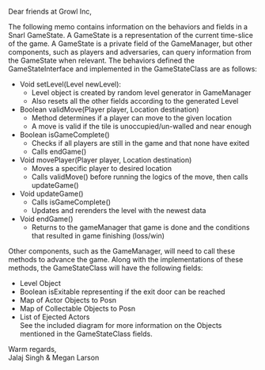 Dear friends at Growl Inc,<br>

The following memo contains information on the behaviors and fields in a Snarl GameState. A GameState is a representation of the current time-slice of the game. A GameState is a private field of the GameManager, but other components, such as players and adversaries, can query information from the GameState when relevant. The behaviors defined the GameStateInterface and implemented in the GameStateClass are as follows:<br>
* Void setLevel(Level newLevel):
  * Level object is created by random level generator in GameManager
  * Also resets all the other fields according to the generated Level
* Boolean validMove(Player player, Location destination)
  * Method determines if a player can move to the given location
  * A move is valid if the tile is unoccupied/un-walled and near enough
* Boolean isGameComplete()
  * Checks if all players are still in the game and that none have exited
  * Calls endGame()
* Void movePlayer(Player player, Location destination)
  * Moves a specific player to desired location
  * Calls validMove() before running the logics of the move, then calls updateGame()
* Void updateGame()
  * Calls isGameComplete()
  * Updates and rerenders the level with the newest data
* Void endGame()
  * Returns to the gameManager that game is done and the conditions that resulted in game finishing (loss/win)<br>

Other components, such as the GameManager, will need to call these methods to advance the game. Along with the implementations of these methods, the GameStateClass will have the following fields: <br>
* Level Object
* Boolean isExitable representing if the exit door can be reached
* Map of Actor Objects to Posn
* Map of Collectable Objects to Posn
* List of Ejected Actors <br>
See the included diagram for more information on the Objects mentioned in the GameStateClass fields. <br>

Warm regards, <br>
	Jalaj Singh & Megan Larson <br>
